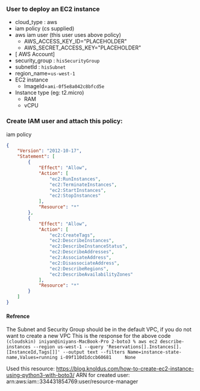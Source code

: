 ### User to deploy an EC2 instance
- cloud_type : aws
- iam policy (cs supplied)  
- aws iam user (this user uses above policy)
  - AWS_ACCESS_KEY_ID="PLACEHOLDER"
  - AWS_SECRET_ACCESS_KEY="PLACEHOLDER"
- [ AWS Account]  
- security_group : `hisSecurityGroup`
- subnetId : `hisSubnet`
- region_name=`us-west-1`
- EC2 instance
  - ImageId=`ami-0f5e8a042c8bfcd5e`
- Instance type (eg: t2.micro)
  - RAM
  - vCPU

### Create IAM user and attach this policy:
iam policy 

```json
{
    "Version": "2012-10-17",
    "Statement": [
        {
            "Effect": "Allow",
            "Action": [
                "ec2:RunInstances",
                "ec2:TerminateInstances",
                "ec2:StartInstances",
                "ec2:StopInstances"
            ],
            "Resource": "*"
        },
        {
            "Effect": "Allow",
            "Action": [
                "ec2:CreateTags",
                "ec2:DescribeInstances",
                "ec2:DescribeInstanceStatus",
                "ec2:DescribeAddresses",
                "ec2:AssociateAddress",
                "ec2:DisassociateAddress",
                "ec2:DescribeRegions",
                "ec2:DescribeAvailabilityZones"
            ],
            "Resource": "*"
        }
    ]
}
```

#### Refrence 
The Subnet and Security Group should be in the default VPC, if you do not want to create a new VPC
This is the response for the above code
`
(cloudskin) iniyan@iniyans-MacBook-Pro 2-boto3 % aws ec2 describe-instances --region us-west-1 --query 'Reservations[].Instances[].[InstanceId,Tags[]]' --output text --filters Name=instance-state-name,Values=running
i-09f110d1dccb60681     None
`


Used this resource: https://blog.knoldus.com/how-to-create-ec2-instance-using-python3-with-boto3/
ARN for created user: arn:aws:iam::334431854769:user/resource-manager
